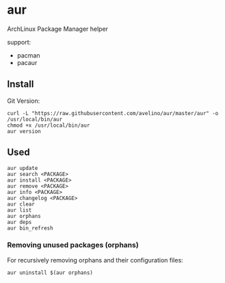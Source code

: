 # aur
ArchLinux Package Manager helper

support:

- pacman
- pacaur


## Install

Git Version:

    curl -L "https://raw.githubusercontent.com/avelino/aur/master/aur" -o /usr/local/bin/aur
    chmod +x /usr/local/bin/aur
    aur version


## Used

    aur update
	aur search <PACKAGE>
	aur install <PACKAGE>
	aur remove <PACKAGE>
	aur info <PACKAGE>
	aur changelog <PACKAGE>
	aur clear
	aur list
	aur orphans
	aur deps
	aur bin_refresh


### Removing unused packages (orphans)

For recursively removing orphans and their configuration files:

```
aur uninstall $(aur orphans)
```
